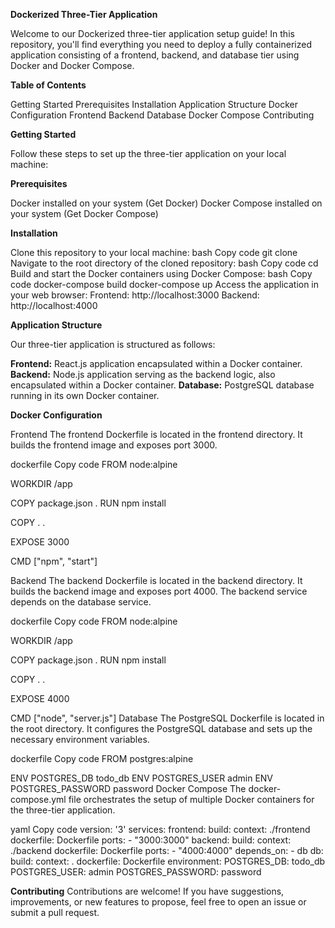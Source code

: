 **Dockerized Three-Tier Application**

Welcome to our Dockerized three-tier application setup guide! In this repository, you'll find everything you need to deploy a fully containerized application consisting of a frontend, backend, and database tier using Docker and Docker Compose.

**Table of Contents**

Getting Started
Prerequisites
Installation
Application Structure
Docker Configuration
Frontend
Backend
Database
Docker Compose
Contributing

**Getting Started**

Follow these steps to set up the three-tier application on your local machine:

**Prerequisites**

Docker installed on your system (Get Docker)
Docker Compose installed on your system (Get Docker Compose)

**Installation**

Clone this repository to your local machine:
bash
Copy code
git clone <repository-url>
Navigate to the root directory of the cloned repository:
bash
Copy code
cd <repository-name>
Build and start the Docker containers using Docker Compose:
bash
Copy code
docker-compose build
docker-compose up
Access the application in your web browser:
Frontend: http://localhost:3000
Backend: http://localhost:4000

**Application Structure**

Our three-tier application is structured as follows:

**Frontend:** React.js application encapsulated within a Docker container.
**Backend:** Node.js application serving as the backend logic, also encapsulated within a Docker container.
**Database:** PostgreSQL database running in its own Docker container.

**Docker Configuration**

Frontend
The frontend Dockerfile is located in the frontend directory. It builds the frontend image and exposes port 3000.

dockerfile
Copy code
FROM node:alpine

WORKDIR /app

COPY package.json .
RUN npm install

COPY . .

EXPOSE 3000

CMD ["npm", "start"]

Backend
The backend Dockerfile is located in the backend directory. It builds the backend image and exposes port 4000. The backend service depends on the database service.

dockerfile
Copy code
FROM node:alpine

WORKDIR /app

COPY package.json .
RUN npm install

COPY . .

EXPOSE 4000

CMD ["node", "server.js"]
Database
The PostgreSQL Dockerfile is located in the root directory. It configures the PostgreSQL database and sets up the necessary environment variables.

dockerfile
Copy code
FROM postgres:alpine

ENV POSTGRES_DB todo_db
ENV POSTGRES_USER admin
ENV POSTGRES_PASSWORD password
Docker Compose
The docker-compose.yml file orchestrates the setup of multiple Docker containers for the three-tier application.

yaml
Copy code
version: '3'
services:
  frontend:
    build:
      context: ./frontend
      dockerfile: Dockerfile
    ports:
      - "3000:3000"
  backend:
    build:
      context: ./backend
      dockerfile: Dockerfile
    ports:
      - "4000:4000"
    depends_on:
      - db
  db:
    build:
      context: .
      dockerfile: Dockerfile
    environment:
      POSTGRES_DB: todo_db
      POSTGRES_USER: admin
      POSTGRES_PASSWORD: password
      
**Contributing**
Contributions are welcome! If you have suggestions, improvements, or new features to propose, feel free to open an issue or submit a pull request.


